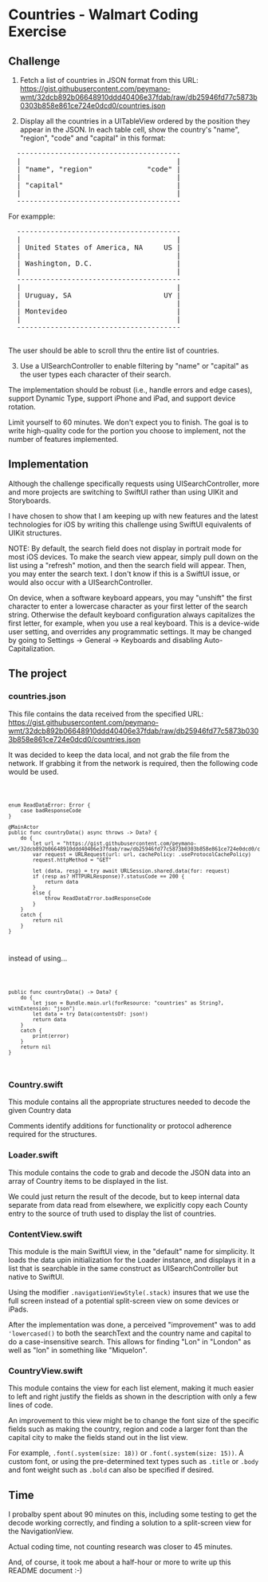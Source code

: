 # Countries - Walmart Coding Exercise

## Challenge

1. Fetch a list of countries in JSON format from this URL: https://gist.githubusercontent.com/peymano-wmt/32dcb892b06648910ddd40406e37fdab/raw/db25946fd77c5873b0303b858e861ce724e0dcd0/countries.json

2. Display all the countries in a UITableView ordered by the position they appear in the JSON. In each table cell, show the country's "name", "region", "code" and "capital" in this format:

<pre>
  ---------------------------------------
  |                                     |
  | "name", "region"             "code" |
  |                                     |
  | "capital"                           |
  |                                     |
  ---------------------------------------
</pre>

  For exampple:

<pre>
  ---------------------------------------
  |                                     |
  | United States of America, NA     US |
  |                                     |
  | Washington, D.C.                    |
  |                                     |
  ---------------------------------------
  |                                     |
  | Uruguay, SA                      UY |
  |                                     |
  | Montevideo                          |
  |                                     |
  ---------------------------------------
  </pre>
    
The user should be able to scroll thru the entire list of countries.

3. Use a UISearchController to enable filtering by "name" or "capital" as the user types each character of their search.

The implementation should be robust (i.e., handle errors and edge cases), support Dynamic Type, support iPhone and iPad, and support device rotation.

Limit yourself to 60 minutes. We don't expect you to finish. The goal is to write high-quality code for the portion you choose to implement, not the number of features implemented.


## Implementation

Although the challenge specifically requests using UISearchController, more and more projects are switching to SwiftUI rather than using UIKit and Storyboards.

I have chosen to show that I am keeping up with new features and the latest technologies for iOS by writing this challenge using SwiftUI equivalents of UIKit structures.

NOTE: By default, the search field does not display in portrait mode for most iOS devices.  To make the search view appear, simply pull down on the list using a "refresh" motion, and then the search field will appear.  Then, you may enter the search text.  I don't know if this is a SwiftUI issue, or would also occur with a UISearchController.

On device, when a software keyboard appears, you may "unshift" the first character to enter a lowercase character as your first letter of the search string.  Otherwise the default keyboard configuration always capitalizes the first letter, for example, when you use a real keyboard.  This is a device-wide user setting, and overrides any programmatic settings.  It may be changed by going to Settings -> General -> Keyboards and disabling Auto-Capitalization.


## The project

### countries.json

This file contains the data received from the specified URL: https://gist.githubusercontent.com/peymano-wmt/32dcb892b06648910ddd40406e37fdab/raw/db25946fd77c5873b0303b858e861ce724e0dcd0/countries.json

It was decided to keep the data local, and not grab the file from the network.  If grabbing it from the network is required, then the following code would be used.

<code>

    enum ReadDataError: Error {
        case badResponseCode
    }

    @MainActor
    public func countryData() async throws -> Data? {
        do {
            let url = "https://gist.githubusercontent.com/peymano-wmt/32dcb892b06648910ddd40406e37fdab/raw/db25946fd77c5873b0303b858e861ce724e0dcd0/countries.json"
            var request = URLRequest(url: url, cachePolicy: .useProtocolCachePolicy)
            request.httpMethod = "GET"
        
            let (data, resp) = try await URLSession.shared.data(for: request)
            if (resp as? HTTPURLResponse)?.statusCode == 200 {
                return data
            }
            else {
                throw ReadDataError.badResponseCode
            }
        }
        catch {
            return nil
        }
    }
    
</code>

instead of using...

<code>

    public func countryData() -> Data? {
        do {
            let json = Bundle.main.url(forResource: "countries" as String?, withExtension: "json")
            let data = try Data(contentsOf: json!)
            return data
        }
        catch {
            print(error)
        }
        return nil
    }
    
</code>


### Country.swift

This module contains all the appropriate structures needed to decode the given Country data

Comments identify additions for functionality or protocol adherence required for the structures.


### Loader.swift

This module contains the code to grab and decode the JSON data into an array of Country items to be displayed in the list.

We could just return the result of the decode, but to keep internal data separate from data read from elsewhere, we explicitly copy each County entry to the source of truth used to display the list of countries.


### ContentView.swift

This module is the main SwiftUI view, in the "default" name for simplicity.  It loads the data upin initialization for the Loader instance, and displays it in a list that is searchable in the same construct as UISearchController but native to SwiftUI.

Using the modifier `.navigationViewStyle(.stack)` insures that we use the full screen instead of a potential split-screen view on some devices or iPads.

After the implementation was done, a perceived "improvement" was to add `'lowercased()` to both the searchText and the country name and capital to do a case-insensitive search.  This allows for finding "Lon" in "London" as well as "lon" in something like "Miquelon".


### CountryView.swift

This module contains the view for each list element, making it much easier to left and right justify the fields as shown in the description with only a few lines of code.

An improvement to this view might be to change the font size of the specific fields such as making the country, region and code a larger font than the capital city to make the fields stand out in the list view.

For example, `.font(.system(size: 18))` or `.font(.system(size: 15))`.  A custom font, or using the pre-determined text types such as `.title` or `.body` and font weight such as `.bold` can also be specified if desired.


## Time

I probalby spent about 90 minutes on this, including some testing to get the decode working correctly, and finding a solution to a split-screen view for the NavigationView.

Actual coding time, not counting research was closer to 45 minutes.

And, of course, it took me about a half-hour or more to write up this README document :-)


